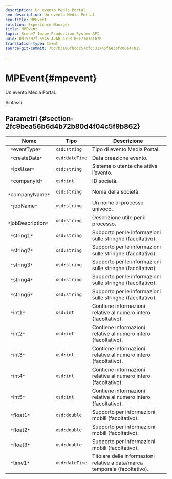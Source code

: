 ```yaml
---
description: Un evento Media Portal.
seo-description: Un evento Media Portal.
seo-title: MPEvent
solution: Experience Manager
title: MPEvent
topic: Scene7 Image Production System API
uuid: 0d15c07f-5545-42bb-a793-b6c77e7a1b7b
translation-type: tm+mt
source-git-commit: 7bc7b3a86fbcdc57cfdc31745fae3afc06e44b15

---
```



# MPEvent{#mpevent}

Un evento Media Portal.

Sintassi

## Parametri {#section-2fc9bea56b6d4b72b80d4f04c5f9b862}

| Nome | Tipo | Descrizione |
|---|---|---|
| ` *`eventType`*` | `xsd:string` | Tipo di evento Media Portal. |
| ` *`createDate`*` | `xsd:dateTime` | Data creazione evento. |
| ` *`ipsUser`*` | `xsd:string` | Sistema o utente che attiva l’evento. |
| ` *`companyId`*` | `xsd:int` | ID società. |
| ` *`companyName`*` | `xsd:string` | Nome della società. |
| ` *`jobName`*` | `xsd:string` | Un nome di processo univoco. |
| ` *`jobDescription`*` | `xsd:string` | Descrizione utile per il processo. |
| ` *`string1`*` | `xsd:string` | Supporto per le informazioni sulle stringhe (facoltativo). |
| ` *`string2`*` | `xsd:string` | Supporto per le informazioni sulle stringhe (facoltativo). |
| ` *`string3`*` | `xsd:string` | Supporto per le informazioni sulle stringhe (facoltativo). |
| ` *`string4`*` | `xsd:string` | Supporto per le informazioni sulle stringhe (facoltativo). |
| ` *`string5`*` | `xsd:string` | Supporto per le informazioni sulle stringhe (facoltativo). |
| ` *`int1`*` | `xsd:int` | Contiene informazioni relative al numero intero (facoltativo). |
| ` *`int2`*` | `xsd:int` | Contiene informazioni relative al numero intero (facoltativo). |
| ` *`int3`*` | `xsd:int` | Contiene informazioni relative al numero intero (facoltativo). |
| ` *`int4`*` | `xsd:int` | Contiene informazioni relative al numero intero (facoltativo). |
| ` *`int5`*` | `xsd:int` | Contiene informazioni relative al numero intero (facoltativo). |
| ` *`float1`*` | `xsd:double` | Supporto per informazioni mobili (facoltativo). |
| ` *`float2`*` | `xsd:double` | Supporto per informazioni mobili (facoltativo). |
| ` *`float3`*` | `xsd:double` | Supporto per informazioni mobili (facoltativo). |
| ` *`time1`*` | `xsd:dateTime` | Titolare delle informazioni relative a data/marca temporale (facoltativo). |

